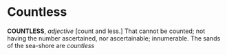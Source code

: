 # Countless

**COUNTLESS**, _adjective_ \[count and less.\] That cannot be counted; not having the number ascertained, nor ascertainable; innumerable. The sands of the sea-shore are _countless_